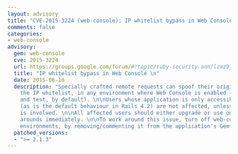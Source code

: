 ```yaml
---
layout: advisory
title: "CVE-2015-3224 (web-console): IP whitelist bypass in Web Console \n"
comments: false
categories:
- web-console
advisory:
  gem: web-console
  cve: 2015-3224
  url: https://groups.google.com/forum/#!topic/ruby-security-ann/lzmz9_ijUFw
  title: "IP whitelist bypass in Web Console \n"
  date: 2015-06-16
  description: "Specially crafted remote requests can spoof their origin, bypassing
    the IP whitelist, in any environment where Web Console is enabled (development
    and test, by default). \n\nUsers whose application is only accessible from localhost
    (as is the default behaviour in Rails 4.2) are not affected, unless a local proxy
    is involved. \n\nAll affected users should either upgrade or use one of the work
    arounds immediately. \n\nTo work around this issue, turn off web-console in all
    environments, by removing/commenting it from the application's Gemfile. \n"
  patched_versions:
  - ">= 2.1.3"
---
```

